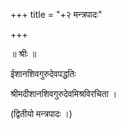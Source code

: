 +++
title = "+२ मन्त्रपादः"

+++


॥ श्रीः ॥  

ईशानशिवगुरुदेवपद्धतिः  

श्रीमदीशानशिवगुरुदेवमिश्रविरचिता ।  

(द्वितीयो मन्त्रपादः ।)  
